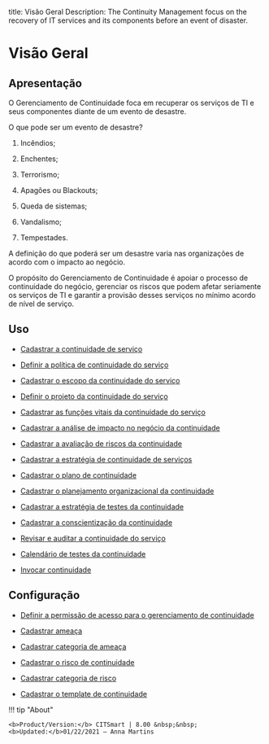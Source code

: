 title: Visão Geral
Description: The Continuity Management focus on the recovery of IT services and its components before an event of disaster.
# Visão Geral

Apresentação
----------------

O Gerenciamento de Continuidade foca em recuperar os serviços de TI e seus componentes diante de um evento de desastre.

O que pode ser um evento de desastre?

1.  Incêndios;

2.  Enchentes;

3.  Terrorismo;

4.  Apagões ou Blackouts;

5.  Queda de sistemas;

6.  Vandalismo;

7.  Tempestades.

A definição do que poderá ser um desastre varia nas organizações de acordo com o impacto ao negócio.

O propósito do Gerenciamento de Continuidade é apoiar o processo de continuidade do negócio, gerenciar os riscos que podem afetar seriamente os serviços de TI e garantir a provisão desses serviços no mínimo acordo de nível de serviço.

Uso
-------

- [Cadastrar a continuidade de serviço](/pt-br/citsmart-platform-8/processes/continuity/use/register-service-continuity.html)
  
- [Definir a política de continuidade do serviço](/pt-br/citsmart-platform-8/processes/continuity/use/continuity-policy.html)
   
- [Cadastrar o escopo da continuidade do serviço](/pt-br/citsmart-platform-8/processes/continuity/use/service-continuity-scope.html)

- [Definir o projeto da continuidade do serviço](/pt-br/citsmart-platform-8/processes/continuity/use/service-continuity-project.html)

- [Cadastrar as funções vitais da continuidade do serviço](/pt-br/citsmart-platform-8/processes/continuity/use/continuity-vital-functions.html)

- [Cadastrar a análise de impacto no negócio da continuidade](/pt-br/citsmart-platform-8/processes/continuity/use/impact-analysis-continuity-business.html)

- [Cadastrar a avaliação de riscos da continuidade](/pt-br/citsmart-platform-8/processes/continuity/use/continuity-risk-evaluation.html)

- [Cadastrar a estratégia de continuidade de serviços](/pt-br/citsmart-platform-8/processes/continuity/use/service-continuity-strategy.html)

- [Cadastrar o plano de continuidade](/pt-br/citsmart-platform-8/processes/continuity/use/continuity-plan.html)

- [Cadastrar o planejamento organizacional da continuidade](/pt-br/citsmart-platform-8/processes/continuity/use/continuity-organizational-planning.html)

- [Cadastrar a estratégia de testes da continuidade](/pt-br/citsmart-platform-8/processes/continuity/use/continuity-test-registration.html)

- [Cadastrar a conscientização da continuidade](/pt-br/citsmart-platform-8/processes/continuity/use/continuity-awareness.html)

- [Revisar e auditar a continuidade do serviço](/pt-br/citsmart-platform-8/processes/continuity/use/review-and-audit-continuity.html)

- [Calendário de testes da continuidade](/pt-br/citsmart-platform-8/processes/continuity/use/continuity-test-calendar.html)

- [Invocar continuidade](/pt-br/citsmart-platform-8/processes/continuity/use/invoke-continuity.html)

Configuração
-----------------

- [Definir a permissão de acesso para o gerenciamento de continuidade](/pt-br/citsmart-platform-8/processes/continuity/configuration/access-continuity-management.html)

- [Cadastrar ameaça](/pt-br/citsmart-platform-8/processes/continuity/configuration/register-threat.html)
  
- [Cadastrar categoria de ameaça](/pt-br/citsmart-platform-8/processes/continuity/configuration/threat-category.html)

- [Cadastrar o risco de continuidade](/pt-br/citsmart-platform-8/processes/continuity/configuration/register-continuity-risk.html)

- [Cadastrar categoria de risco](/pt-br/citsmart-platform-8/processes/continuity/configuration/risk-category.html)

- [Cadastrar o template de continuidade](/pt-br/citsmart-platform-8/processes/continuity/configuration/continuity-template.html)


!!! tip "About"

    <b>Product/Version:</b> CITSmart | 8.00 &nbsp;&nbsp;
    <b>Updated:</b>01/22/2021 – Anna Martins

